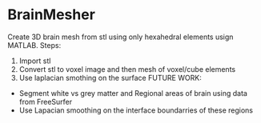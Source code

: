 # BrainMesher
Create 3D brain mesh from stl using only hexahedral elements usign MATLAB.
Steps:
1. Import stl
2. Convert stl to voxel image and then mesh of voxel/cube elements
3. Use laplacian smothing on the surface
FUTURE WORK: 
- Segment white vs grey matter and Regional areas of brain using data from FreeSurfer
- Use Lapacian smoothing on the interface boundarries of these regions
